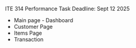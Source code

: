 ITE 314 Performance Task
Deadline: Sept 12 2025

- Main page - Dashboard
- Customer Page
- Items Page
- Transaction